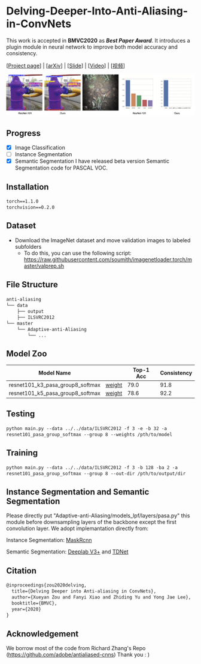 # Delving-Deeper-Into-Anti-Aliasing-in-ConvNets

This work is accepted in **BMVC2020** as ***Best Paper Award***. It introduces a plugin module in neural network to improve both model accuracy and consistency.

\[[Project page](https://maureenzou.github.io/ddac/)\] | \[[arXiv](https://maureenzou.github.io/ddac/)\] | \[[Slide](https://drive.google.com/file/d/1rX_LRfLCwr3nbX3jmpdKlz9L2S8GrrHS/view?usp=sharing)\] | \[[Video](https://www.youtube.com/watch?v=R8eSs6Cljvc)\] | \[[视频](https://www.bilibili.com/video/BV1aD4y127MF/)\]

![alt text](images/tittle.gif)

## Progress
- [x] Image Classification
- [ ] Instance Segmentation
- [x] Semantic Segmentation
I have released beta version Semantic Segmentation code for PASCAL VOC.

## Installation
```
torch==1.1.0
torchvision==0.2.0
```

## Dataset
- Download the ImageNet dataset and move validation images to labeled subfolders
    - To do this, you can use the following script: https://raw.githubusercontent.com/soumith/imagenetloader.torch/master/valprep.sh

## File Structure
```
anti-aliasing
└── data
    ├── output
    ├── ILSVRC2012
└── master
    └── Adaptive-anti-Aliasing
        └── ...
```

## Model Zoo

| Model Name                       |            | Top-1 Acc | Consistency |
|----------------------------------|------------|-----------|-------------|
| resnet101_k3_pasa_group8_softmax | [weight](https://drive.google.com/file/d/1oky8pbqHiINit9-0Ybu-JZQdZkEIUxry/view?usp=sharing) | 79.0      | 91.8        |
| resnet101_k5_pasa_group8_softmax | [weight](https://drive.google.com/file/d/1rfZ2-W7NM0CfmxkMIxrMAhIgWGBNDMwI/view?usp=sharing) | 78.6      | 92.2        |

## Testing

```
python main.py --data ../../data/ILSVRC2012 -f 3 -e -b 32 -a resnet101_pasa_group_softmax --group 8 --weights /pth/to/model
```

## Training
```
python main.py --data ../../data/ILSVRC2012 -f 3 -b 128 -ba 2 -a resnet101_pasa_group_softmax --group 8 --out-dir /pth/to/output/dir
```

## Instance Segmentation and Semantic Segmentation

Please directly put "Adaptive-anti-Aliasing/models_lpf/layers/pasa.py" this module before downsampling layers of the backbone except the first convolution layer. We adopt implemantation directly from:

Instance Segmentation: [MaskRcnn](https://github.com/facebookresearch/maskrcnn-benchmark)

Semantic Segmentation: [Deeplab V3+](https://github.com/VainF/DeepLabV3Plus-Pytorch) and [TDNet](https://github.com/feinanshan/TDNet)

## Citation
```
@inproceedings{zou2020delving,
  title={Delving Deeper into Anti-aliasing in ConvNets},
  author={Xueyan Zou and Fanyi Xiao and Zhiding Yu and Yong Jae Lee},
  booktitle={BMVC},
  year={2020}
}
```

## Acknowledgement
We borrow most of the code from Richard Zhang's Repo (https://github.com/adobe/antialiased-cnns) Thank you : )
